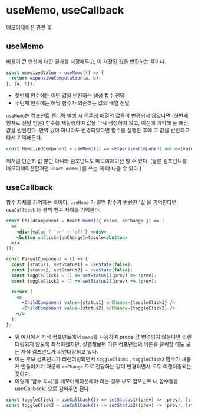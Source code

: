 # useMemo, useCallback

메모이제이션 관련 훅

## useMemo

비용이 큰 연산에 대한 결과를 저장해두고, 이 저장된 값을 반환하는 훅이다.

```js
const memoizedValue = useMemo(() => {
  return expensiveComputation(a, b);
}, [a, b]);
```

- 첫번째 인수에는 어떤 값을 반환하는 생성 함수 전달
- 두번째 인수에는 해당 함수가 의존하는 값의 배열 전달

`useMemo`는 컴포넌트 렌더링 발생 시 의존성 배열의 값들이 변경되지 않았다면 (첫번째 인자로 전달 받은) 함수를 재실행하여 값을 다시 생성하지 않고, 이전에 기억해 둔 해당 값을 반환한다. 만약 값이 하나라도 변경되었다면 함수를 실행한 후에 그 값을 반환하고 다시 기억해둔다.

```jsx
const MemoizedComponent = useMemo(() => <ExpensiveComponent value={value} />, [value]);
```

위처럼 단순히 값 뿐만 아니라 컴포넌트도 메모이제이션 할 수 있다. (물론 컴포넌트를 메모이제이션할거면 `React.memo()`를 쓰는 게 더 나을 수 있다.)

## useCallback

함수 자체를 기억하는 훅이다. `useMemo` 가 콜백 함수가 반환한 '값'을 기억한다면, `useCallback` 는 콜백 함수 자체를 기억한다.

```jsx
const ChildComponent = React.memo(({ value, onChange }) => (
  <>
    <div>{value ? 'on' : 'off'} </div>
    <button onClick={onChange}>toggle</button>
  </>
));

const ParentComponent = () => {
  const [status1, setStatus1] = useState(false);
  const [status2, setStatus2] = useState(false);
  const toggleClick1 = () => setStatus1((prev) => !prev);
  const toggleClick2 = () => setStatus2((prev) => !prev);

  return (
    <>
      <ChildComponent value={status1} onChange={toggleClick1} />
      <ChildComponent value={status2} onChange={toggleClick2} />
    </>
  );
};
```

- 위 예시에서 자식 컴포넌트에서 `memo`를 사용하여 props 값 변경되지 않는다면 리렌더링되지 않도록 최적화했지만, 실행해보면 다른 컴포넌트의 버튼을 클릭할 때도 모든 자식 컴포넌트가 리렌더링되고 있다.
- 이는 부모 컴포넌트가 리렌더링되면서 `toggleClick1` , `toggleClick2` 함수가 새롭게 만들어지기 때문에 `onChange` 으로 전달하는 값이 변경되면서 모두 리렌더링되는 것이다.
- 이렇게 '함수 자체'를 메모이제이션해야 하는 경우 부모 컴포넌트 내 함수들을 useCallback` 으로 감싸주면 된다.

```js
const toggleClick1 = useCallback(() => setStatus1((prev) => !prev), [status1]);
const toggleClick2 = useCallback(() => setStatus2((prev) => !prev), [status2]);
```
